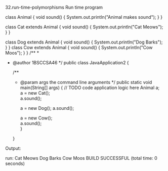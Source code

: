  32.run-time-polymorphisms
 Run time program

class Animal {
    void sound() {
        System.out.println("Animal makes sound");
    }
}

class Cat extends Animal {
    void sound() {
        System.out.println("Cat Meows");
    }
}

class Dog extends Animal {
    void sound() {
        System.out.println("Dog Barks");
    }
}
class Cow extends Animal {
    void sound() {
        System.out.println("Cow Moos");
    }
}
/**
 *
 * @author 1BSCCSA46
 */
public class JavaApplication2 {

    /**
     * @param args the command line arguments
     */
    public static void main(String[] args) {
        // TODO code application logic here
           Animal a;  
      a = new Cat();  
        a.sound();    

        a = new Dog();
        a.sound();      

        a = new Cow();  
        a.sound();      
    }

        
    }
    
Output:

run:
Cat Meows
Dog Barks
Cow Moos
BUILD SUCCESSFUL (total time: 0 seconds)


